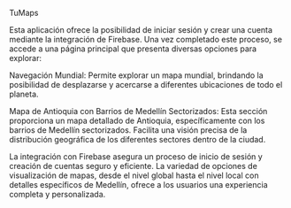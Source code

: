 TuMaps

Esta aplicación ofrece la posibilidad de iniciar sesión y crear una cuenta mediante la integración de Firebase. Una vez completado este proceso, se accede a una página principal que presenta diversas opciones para explorar:

Navegación Mundial: Permite explorar un mapa mundial, brindando la posibilidad de desplazarse y acercarse a diferentes ubicaciones de todo el planeta.

Mapa de Antioquia con Barrios de Medellín Sectorizados: Esta sección proporciona un mapa detallado de Antioquia, específicamente con los barrios de Medellín sectorizados. Facilita una visión precisa de la distribución geográfica de los diferentes sectores dentro de la ciudad.

La integración con Firebase asegura un proceso de inicio de sesión y creación de cuentas seguro y eficiente. La variedad de opciones de visualización de mapas, desde el nivel global hasta el nivel local con detalles específicos de Medellín, ofrece a los usuarios una experiencia completa y personalizada.
